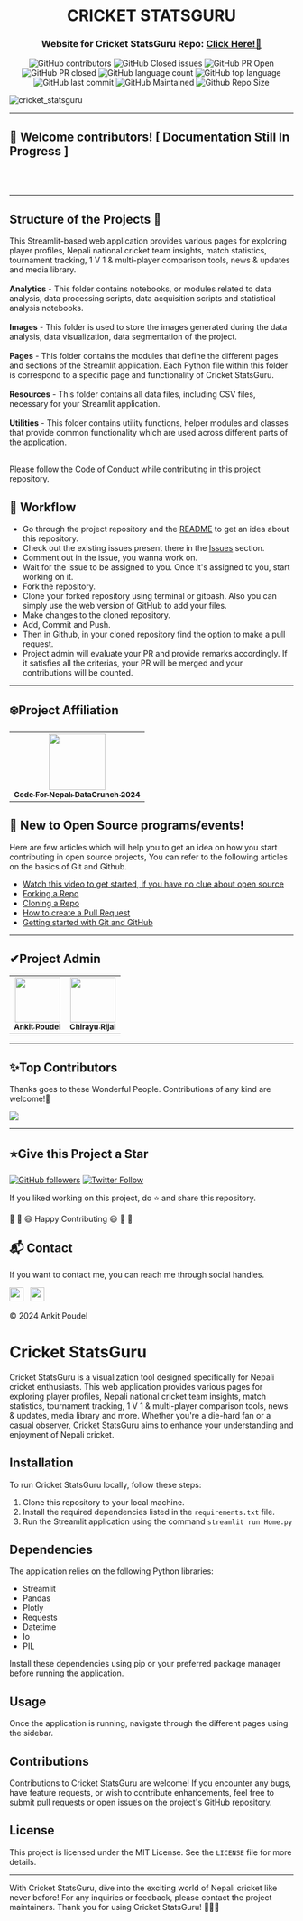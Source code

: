 <div align="center">
  <h1>CRICKET STATSGURU</h1>
  <h3>Website for Cricket StatsGuru Repo: <a href="https://cricket-statsguru.streamlit.app/">Click Here!🎯</a></h3>
</div>

<div align="center">

![GitHub contributors](https://img.shields.io/github/contributors/ankman007/cricket-statsguru?style=for-the-badge&color=blue)
![GitHub Closed issues](https://img.shields.io/github/issues-closed-raw/ankman007/cricket-statsguru?style=for-the-badge&color=brightgreen)
![GitHub PR Open](https://img.shields.io/github/issues-pr/ankman007/cricket-statsguru?style=for-the-badge&color=aqua)
![GitHub PR closed](https://img.shields.io/github/issues-pr-closed-raw/ankman007/cricket-statsguru?style=for-the-badge&color=blue)
![GitHub language count](https://img.shields.io/github/languages/count/ankman007/cricket-statsguru?style=for-the-badge&color=brightgreen)
![GitHub top language](https://img.shields.io/github/languages/top/ankman007/cricket-statsguru?style=for-the-badge&color=aqua)
![GitHub last commit](https://img.shields.io/github/last-commit/ankman007/cricket-statsguru?style=for-the-badge&color=blue)
![GitHub Maintained](https://img.shields.io/badge/Maintained%3F-yes-brightgreen.svg?style=for-the-badge)
![Github Repo Size](https://img.shields.io/github/repo-size/ankman007/cricket-statsguru?style=for-the-badge&color=aqua)

</div>

![cricket_statsguru](https://github.com/ankman007/cricket-statsguru/assets/108212023/17a7e7ff-2001-4628-9ee5-db79888b83bb)

****************************************************
## 🔴 Welcome contributors! [ Documentation Still In Progress ]
</br> </br>
** **

## Structure of the Projects 📝
This Streamlit-based web application provides various pages for exploring player profiles, Nepali national cricket team insights, match statistics, tournament tracking, 1 V 1 & multi-player comparison tools, news & updates and media library.<br><br>
**Analytics** - This folder contains notebooks, or modules related to data analysis, data processing scripts, data acquisition scripts and statistical analysis notebooks. <br><br>
**Images** - This folder is used to store the images generated during the data analysis, data visualization, data segmentation of the project.<br><br>
**Pages** - This folder contains the modules that define the different pages and sections of the Streamlit application. Each Python file within this folder is correspond to a specific page and functionality of Cricket StatsGuru.<br><br>
**Resources** - This folder contains all data files, including CSV files, necessary for your Streamlit application.<br><br>
**Utilities** - This folder contains utility functions, helper modules and classes that provide common functionality which are used across different parts of the application.<br><br>

Please follow the [Code of Conduct](https://github.com/ankman007/cricket-statsguru//Code_of_conduct.md) while contributing in this project repository.

## 🧮 Workflow
- Go through the project repository and the [README](https://github.com/ankman007/cricket-statsguru/blob/master/README.md) to get an idea about this repository.
- Check out the existing issues present there in the [Issues](https://github.com/ankman007/cricket-statsguru/issues) section.
- Comment out in the issue, you wanna work on.
- Wait for the issue to be assigned to you. Once it's assigned to you, start working on it.
- Fork the repository.
- Clone your forked repository using terminal or gitbash. Also you can simply use the web version of GitHub to add your files.
- Make changes to the cloned repository.
- Add, Commit and Push.
- Then in Github, in your cloned repository find the option to make a pull request.
- Project admin will evaluate your PR and provide remarks accordingly. If it satisfies all the criterias, your PR will be merged and your contributions will be counted.


************************************************************
## ❄️Project Affiliation
<table>
<tr>
  <td align="center">
<a href="https://codefornepal.org/"><img width="100px" src="" /><br /><sub><b>Code For Nepal: DataCrunch 2024</b></sub></a>
 </td>
</tr>
</table>

## 🤔 New to Open Source programs/events!
Here are few articles which will help you to get an idea on how you start contributing in open source projects,
You can refer to the following articles on the basics of Git and Github.
- [Watch this video to get started, if you have no clue about open source](https://youtu.be/SYtPC9tHYyQ)
- [Forking a Repo](https://help.github.com/en/github/getting-started-with-github/fork-a-repo)
- [Cloning a Repo](https://help.github.com/en/desktop/contributing-to-projects/creating-a-pull-request)
- [How to create a Pull Request](https://opensource.com/article/19/7/create-pull-request-github)
- [Getting started with Git and GitHub](https://towardsdatascience.com/getting-started-with-git-and-github-6fcd0f2d4ac6)

*************************************************************

<h2>✔Project Admin</h2>

<table>
  <tr>
<td align="center"><a href="https://github.com/ankman007"><img src="https://avatars.githubusercontent.com/u/108212023?v=4" width="80px;" alt=""/><br /><sub><b>Ankit Poudel</b></sub></a></td>
<td align="center"><a href="https://github.com/RijalChirayu"><img src="https://avatars.githubusercontent.com/u/96905082?v=4" width="80px;" alt=""/><br /><sub><b>Chirayu Rijal</b></sub></a></td>

  </tr>
</table>


****************************************************************
<h2>✨Top Contributors</h2>   

Thanks goes to these Wonderful People. Contributions of any kind are welcome!🚀 

<!-- ALL-CONTRIBUTORS-LIST:START - Do not remove or modify this section -->
<!-- prettier-ignore-start -->
<!-- markdownlint-disable -->

<a href="https://github.com/ankman007/cricket-statsguru/graphs/contributors">
  <img src="https://contrib.rocks/image?repo=ankman007/cricket-statsguru" />
</a>

<!-- markdownlint-enable -->
<!-- prettier-ignore-end -->
<!-- ALL-CONTRIBUTORS-LIST:END -->

**************************************************************
<h2>⭐Give this Project a Star</h2>

[![GitHub followers](https://img.shields.io/github/followers/ankman007.svg?label=Follow%20@ankman007&style=social)](https://github.com/ankman007/)  [![Twitter Follow](https://img.shields.io/twitter/follow/ankitpoudel_?style=social)](https://twitter.com/ankitpoudel_)

If you liked working on this project, do ⭐ and share this repository.

🎉 🎊 😃 Happy Contributing 😃 🎊 🎉

<h2>📬 Contact</h2>

If you want to contact me, you can reach me through social handles.

<a href="https://twitter.com/ankitpoudel_"><img src="https://seeklogo.com/images/T/twitter-icon-circle-blue-logo-0902F48837-seeklogo.com.png" width="25"></img></a>&nbsp;&nbsp; <a href="https://www.linkedin.com/in/ankit-poudel007/"><img src="https://www.felberpr.com/wp-content/uploads/linkedin-logo.png" width="25"></img></a>


© 2024 Ankit Poudel


# Cricket StatsGuru

Cricket StatsGuru is a visualization tool designed specifically for Nepali cricket enthusiasts. This web application provides various pages for exploring player profiles, Nepali national cricket team insights, match statistics, tournament tracking, 1 V 1 & multi-player comparison tools, news & updates, media library and more. Whether you're a die-hard fan or a casual observer, Cricket StatsGuru aims to enhance your understanding and enjoyment of Nepali cricket.

## Installation

To run Cricket StatsGuru locally, follow these steps:

1. Clone this repository to your local machine.
2. Install the required dependencies listed in the `requirements.txt` file.
3. Run the Streamlit application using the command `streamlit run Home.py`

## Dependencies

The application relies on the following Python libraries:

- Streamlit
- Pandas
- Plotly
- Requests
- Datetime
- Io
- PIL

Install these dependencies using pip or your preferred package manager before running the application.

## Usage

Once the application is running, navigate through the different pages using the sidebar. 

## Contributions

Contributions to Cricket StatsGuru are welcome! If you encounter any bugs, have feature requests, or wish to contribute enhancements, feel free to submit pull requests or open issues on the project's GitHub repository.

## License

This project is licensed under the MIT License. See the `LICENSE` file for more details.

---

With Cricket StatsGuru, dive into the exciting world of Nepali cricket like never before! For any inquiries or feedback, please contact the project maintainers. Thank you for using Cricket StatsGuru! 🏏🇳🇵
